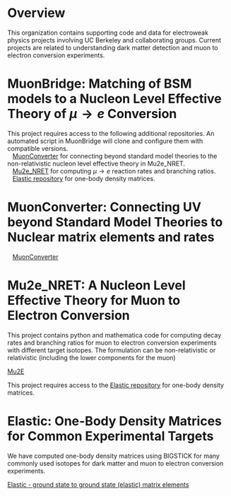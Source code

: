 
# Overview  

This organization contains supporting code and data for electroweak physics projects involving UC Berkeley and collaborating groups.
Current projects are related to understanding dark matter detection and muon to electron conversion experiments.

# MuonBridge: Matching of BSM models to a Nucleon Level Effective Theory of $\mu \rightarrow e$ Conversion

This project requires access to the following additional repositories.   An automated script in MuonBridge will clone and configure them with compatible versions.  
&nbsp;&nbsp; [MuonConverter](https://github.com/Berkeley-Electroweak-Physics/MuonConverter) for connecting beyond standard model theories to the non-relativistic nucleon level effective theory in Mu2e_NRET.  
&nbsp;&nbsp; [Mu2e_NRET](https://github.com/Berkeley-Electroweak-Physics/Mu2e_NRET)  for computing $\mu\rightarrow e$ reaction rates and branching ratios.  
&nbsp;&nbsp; [Elastic repository](https://github.com/Berkeley-Electroweak-Physics/Elastic) for one-body density matrices.    

# MuonConverter: Connecting UV beyond Standard Model Theories to Nuclear matrix elements and rates  

&nbsp;&nbsp; [MuonConverter](https://github.com/Berkeley-Electroweak-Physics/MuonConverter)  

# Mu2e_NRET: A Nucleon Level Effective Theory for Muon to Electron Conversion  

This project contains python and mathematica code for computing decay rates and branching
ratios for muon to electron conversion experiments with different target isotopes.   The
formulation can be non-relativistic or relativistic (including the lower components for the muon)

[Mu2E](https://github.com/Berkeley-Electroweak-Physics/Mu2e_NRET)  

This project requires access to the [Elastic repository](https://github.com/Berkeley-Electroweak-Physics/Elastic) for one-body density matrices.

# Elastic: One-Body Density Matrices for Common Experimental Targets  

We have computed one-body density matrices using BIGSTICK for many commonly used isotopes for
dark matter and muon to electron conversion experiments.

[Elastic - ground state to ground state (elastic) matrix elements](https://github.com/Berkeley-Electroweak-Physics/Elastic)

